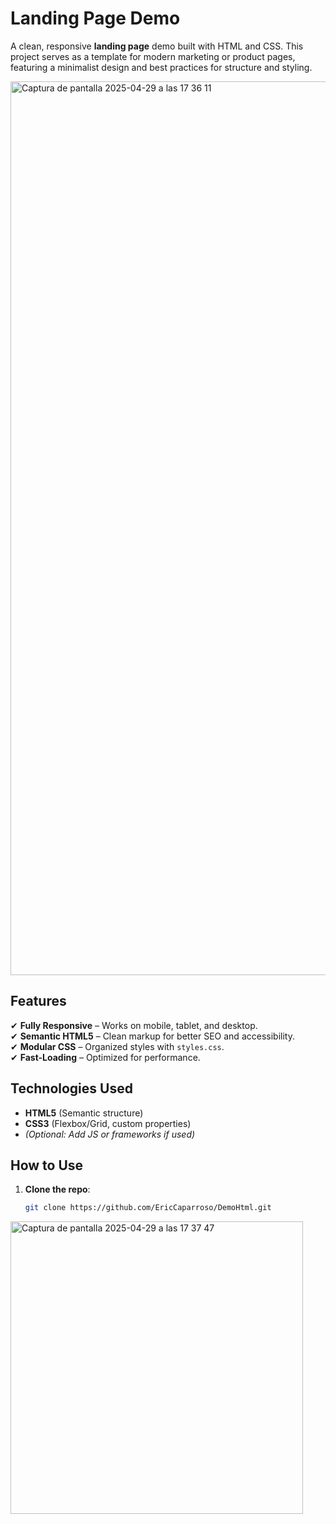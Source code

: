 

# Landing Page Demo

A clean, responsive **landing page** demo built with HTML and CSS. This project serves as a template for modern marketing or product pages, featuring a minimalist design and best practices for structure and styling.

<img width="1430" alt="Captura de pantalla 2025-04-29 a las 17 36 11" src="https://github.com/user-attachments/assets/665a0e04-cc5e-40e8-93ec-9627f189d181" />


## Features
✔ **Fully Responsive** – Works on mobile, tablet, and desktop.  
✔ **Semantic HTML5** – Clean markup for better SEO and accessibility.  
✔ **Modular CSS** – Organized styles with `styles.css`.  
✔ **Fast-Loading** – Optimized for performance.  

## Technologies Used
- **HTML5** (Semantic structure)  
- **CSS3** (Flexbox/Grid, custom properties)  
- *(Optional: Add JS or frameworks if used)*  

## How to Use
1. **Clone the repo**:
   ```sh
   git clone https://github.com/EricCaparroso/DemoHtml.git
   

<img width="468" alt="Captura de pantalla 2025-04-29 a las 17 37 47" src="https://github.com/user-attachments/assets/0fa47de2-6215-4c6e-bc3f-cd282bc12726" />





